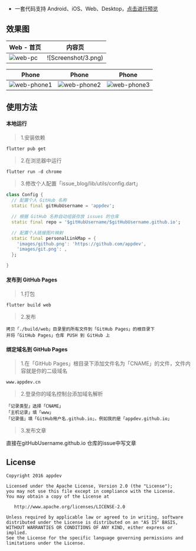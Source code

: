 
* 一套代码支持 Android、iOS、Web、Desktop，[点击进行预览](http://issues.bingoogolapple.cn)




## 效果图

Web - 首页 | 内容页 |
| ------------ | ------------ |
| ![web-pc](Screenshot/2.png) | ![Screenshot/3.png) |

| Phone | Phone | Phone |
| ------------ | ------------- | ------------- |
| ![web-phone1](https://user-images.githubusercontent.com/8949716/67147761-6b5bba80-f2ca-11e9-9839-92225c06a3f9.jpeg) | ![web-phone2](https://user-images.githubusercontent.com/8949716/67147762-6f87d800-f2ca-11e9-9dcf-5ec8a32dab4a.jpeg) | ![web-phone3](https://user-images.githubusercontent.com/8949716/67147763-73b3f580-f2ca-11e9-8b52-e51cc10397c5.jpeg) |

## 使用方法

#### 本地运行

> 1.安装依赖

```
flutter pub get
```
> 2.在浏览器中运行

```
flutter run -d chrome
```
> 3.修改个人配置「issue_blog/lib/utils/config.dart」

```dart
class Config {
  // 配置个人 GitHub 名称
  static final gitHubUsername = 'appdev';

  // 根据 GitHub 名称自动组装存放 issues 的仓库
  static final repo = '$gitHubUsername/$gitHubUsername.github.io';

  // 配置个人链接图片映射
  static final personalLinkMap = {
    'images/github.png': 'https://github.com/appdev',
    'images/git.png': ,
  };

}
```

#### 发布到 GitHub Pages

> 1.打包

```
flutter build web
```
> 2.发布

```
拷贝「./build/web」目录里的所有文件到「GitHub Pages」的根目录下
并将「GitHub Pages」仓库 PUSH 到 GitHub 上
```

#### 绑定域名到 GitHub Pages

> 1.在「GitHub Pages」根目录下添加文件名为「CNAME」的文件，文件内容就是你的二级域名

```
www.appdev.cn
```
> 2.登录你的域名控制台添加域名解析

```
「记录类型」选择「CNAME」
「主机记录」填「www」
「记录值」填「GitHub用户名.github.io」，例如我的是「appdev.github.io」
```

> 3.发布文章

直接在gitHubUsername.github.io 仓库的issue中写文章



## License

    Copyright 2016 appdev

    Licensed under the Apache License, Version 2.0 (the "License");
    you may not use this file except in compliance with the License.
    You may obtain a copy of the License at

       http://www.apache.org/licenses/LICENSE-2.0

    Unless required by applicable law or agreed to in writing, software
    distributed under the License is distributed on an "AS IS" BASIS,
    WITHOUT WARRANTIES OR CONDITIONS OF ANY KIND, either express or implied.
    See the License for the specific language governing permissions and
    limitations under the License.
